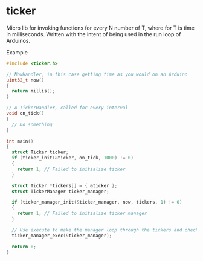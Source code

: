 # ticker

Micro lib for invoking functions for every N number of T, where for T is time in milliseconds.
Written with the intent of being used in the run loop of Arduinos.

Example

```c
#include <ticker.h>

// NowHandler, in this case getting time as you would on an Arduino 
uint32_t now()
{
  return millis();
}

// A TickerHandler, called for every interval
void on_tick()
{
  // Do something
}

int main()
{
  struct Ticker ticker;
  if (ticker_init(&ticker, on_tick, 1000) != 0)
  {
    return 1; // Failed to initialize ticker
  }

  struct Ticker *tickers[] = { &ticker };
  struct TickerManager ticker_manager;

  if (ticker_manager_init(&ticker_manager, now, tickers, 1) != 0)
  {
    return 1; // Failed to initialize ticker manager
  }

  // Use execute to make the manager loop through the tickers and check their interval against the current time.
  ticker_manager_exec(&ticker_manager);

  return 0;
}
```

